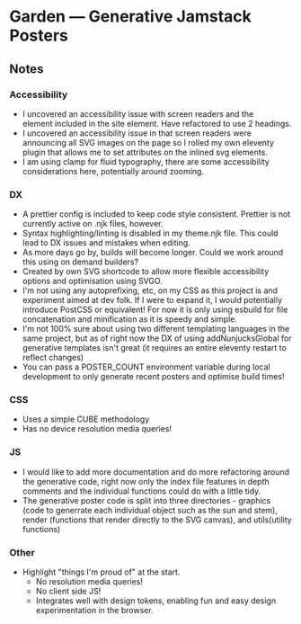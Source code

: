 # Garden — Generative Jamstack Posters

## Notes

### Accessibility

- I uncovered an accessibility issue with screen readers and the <br /> element included in the site element. Have refactored to use 2 headings.
- I uncovered an accessibility issue in that screen readers were announcing all SVG images on the page so I rolled my own eleventy plugin that allows me to set attributes on the inlined svg elements.
- I am using clamp for fluid typography, there are some accessibility considerations here, potentially around zooming.

### DX

- A prettier config is included to keep code style consistent. Prettier is not currently active on .njk files, however.
- Syntax highlighting/linting is disabled in my theme.njk file. This could lead to DX issues and mistakes when editing.
- As more days go by, builds will become longer. Could we work around this using on demand builders?
- Created by own SVG shortcode to allow more flexible accessibility options and optimisation using SVGO.
- I'm not using any autoprefixing, etc, on my CSS as this project is and experiment aimed at dev folk. If I were to expand it, I would potentially introduce PostCSS or equivalent! For now it is only using esbuild for file concatenation and minification as it is speedy and simple.
- I'm not 100% sure about using two different templating languages in the same project, but as of right now the DX of using addNunjucksGlobal for generative templates isn't great (it requires an entire eleventy restart to reflect changes)
- You can pass a POSTER_COUNT environment variable during local development to only generate recent posters and optimise build times!

### CSS

- Uses a simple CUBE methodology
- Has no device resolution media queries!

### JS

- I would like to add more documentation and do more refactoring around the generative code, right now only the index file features in depth comments and the individual functions could do with a little tidy.
- The generative poster code is split into three directories - graphics (code to generrate each individual object such as the sun and stem), render (functions that render directly to the SVG canvas), and utils(utility functions)

### Other

- Highlight "things I'm proud of" at the start.
  - No resolution media queries!
  - No client side JS!
  - Integrates well with design tokens, enabling fun and easy design experimentation in the browser.
